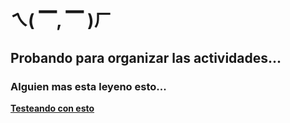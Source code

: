 # ㄟ( ▔, ▔ )ㄏ
## Probando para organizar las actividades...
### Alguien mas esta leyeno esto...
**[Testeando con esto](Testing.md)**
